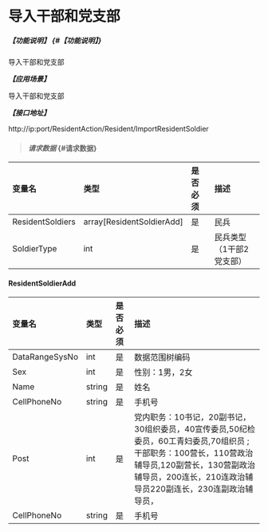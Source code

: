 # 导入干部和党支部

##### _【功能说明】_ {#【功能说明】}
导入干部和党支部

_**【应用场景】**_

导入干部和党支部

_**【接口地址】**_

http://ip:port/ResidentAction/Resident/ImportResidentSoldier

> #### _请求数据_ {#请求数据}

| 变量名 | 类型 | 是否必须 | 描述 |
| :--- | :--- | :--- | :--- |
| ResidentSoldiers| array[ResidentSoldierAdd] | 是 | 民兵 |
| SoldierType| int | 是 | 民兵类型（1干部2党支部） |


 #### ResidentSoldierAdd

| 变量名 | 类型 | 是否必须 | 描述 |
| :--- | :--- | :--- | :--- |
| DataRangeSysNo| int | 是 | 数据范围树编码 |
| Sex| int | 是 | 性别：1男，2女 |
| Name| string | 是 | 姓名 |
| CellPhoneNo| string  | 是 | 手机号|
| Post| int | 是 | 党内职务：10书记，20副书记，30组织委员，40宣传委员,50纪检委员，60工青妇委员,70组织员 ; 干部职务：100营长，110营政治辅导员,120副营长，130营副政治辅导员，200连长，210连政治辅导员220副连长，230连副政治辅导员， |
| CellPhoneNo| string  | 是 | 手机号|











